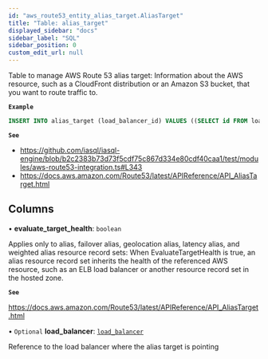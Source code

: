 ```yaml
---
id: "aws_route53_entity_alias_target.AliasTarget"
title: "Table: alias_target"
displayed_sidebar: "docs"
sidebar_label: "SQL"
sidebar_position: 0
custom_edit_url: null
---
```


Table to manage AWS Route 53 alias target:  Information about the AWS resource, such as a CloudFront
distribution or an Amazon S3 bucket, that you want to route traffic to.

**`Example`**

```sql TheButton[Add an Alias Target]="Add an Alias target"
INSERT INTO alias_target (load_balancer_id) VALUES ((SELECT id FROM load_balancer WHERE load_balancer_name = 'lb_name'));
```

**`See`**

 - https://github.com/iasql/iasql-engine/blob/b2c2383b73d73f5cdf75c867d334e80cdf40caa1/test/modules/aws-route53-integration.ts#L343
 - https://docs.aws.amazon.com/Route53/latest/APIReference/API_AliasTarget.html

## Columns

• **evaluate\_target\_health**: `boolean`

Applies only to alias, failover alias, geolocation alias, latency alias, and weighted alias resource record sets:
When EvaluateTargetHealth is true, an alias resource record set inherits the health of the referenced AWS resource,
such as an ELB load balancer or another resource record set in the hosted zone.

**`See`**

https://docs.aws.amazon.com/Route53/latest/APIReference/API_AliasTarget.html

• `Optional` **load\_balancer**: [`load_balancer`](aws_elb_entity_load_balancer.LoadBalancer.md)

Reference to the load balancer where the alias target is pointing
